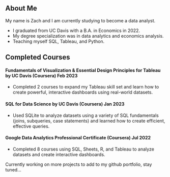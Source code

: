## About Me
My name is Zach and I am currently studying to become a data analyst.
- I graduated from UC Davis with a B.A. in Economics in 2022.
- My degree specialization was in data analytics and economics analysis.
- Teaching myself SQL, Tableau, and Python.

## Completed Courses
#### Fundamentals of Visualization & Essential Design Principles for Tableau by UC Davis (Coursera)	Feb 2023
- Completed 2 courses to expand my Tableau skill set and learn how to create powerful, interactive dashboards using real-world datasets.
#### SQL for Data Science by UC Davis (Coursera)	Jan 2023
- Used SQLite to analyze datasets using a variety of SQL fundamentals (joins, subqueries, case statements) and learned how to create efficient, effective queries.
#### Google Data Analytics Professional Certificate (Coursera)	Jul 2022
- Completed 8 courses using SQL, Sheets, R, and Tableau to analyze datasets and create interactive dashboards.

Currently working on more projects to add to my github portfolio, stay tuned...

